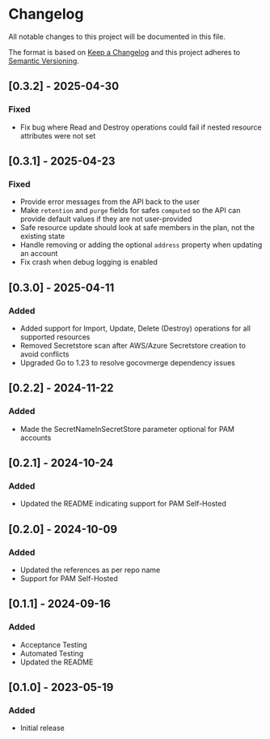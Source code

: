 # Changelog
All notable changes to this project will be documented in this file.

The format is based on [Keep a Changelog](http://keepachangelog.com/en/1.0.0/)
and this project adheres to [Semantic Versioning](http://semver.org/spec/v2.0.0.html).

## [0.3.2] - 2025-04-30

### Fixed
- Fix bug where Read and Destroy operations could fail if nested resource attributes were not set

## [0.3.1] - 2025-04-23

### Fixed
- Provide error messages from the API back to the user
- Make `retention` and `purge` fields for safes `computed` so the API can provide default values if they are not user-provided
- Safe resource update should look at safe members in the plan, not the existing state
- Handle removing or adding the optional `address` property when updating an account
- Fix crash when debug logging is enabled

## [0.3.0] - 2025-04-11

### Added
- Added support for Import, Update, Delete (Destroy) operations for all supported resources
- Removed Secretstore scan after AWS/Azure Secretstore creation to avoid conflicts
- Upgraded Go to 1.23 to resolve gocovmerge dependency issues

## [0.2.2] - 2024-11-22

### Added
- Made the SecretNameInSecretStore parameter optional for PAM accounts

## [0.2.1] - 2024-10-24

### Added
- Updated the README indicating support for PAM Self-Hosted

## [0.2.0] - 2024-10-09

### Added
- Updated the references as per repo name
- Support for PAM Self-Hosted

## [0.1.1] - 2024-09-16

### Added
- Acceptance Testing
- Automated Testing
- Updated the README

## [0.1.0] - 2023-05-19

### Added
- Initial release
